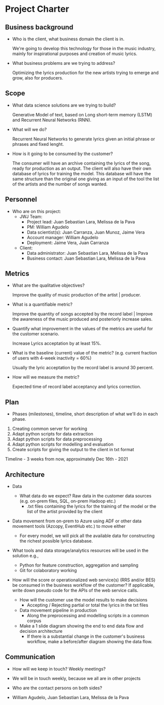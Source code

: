 # Project Charter

## Business background

* Who is the client, what business domain the client is in.

  We're going to develop this technology for those in the music industry, mainly for inspirational purposes and creation of music lyrics.
  
* What business problems are we trying to address?

  Optimizing the lyrics production for the new artists trying to emerge and grow, also for producers.

## Scope
* What data science solutions are we trying to build?

  Generative Model of text, based on Long short-term memory (LSTM) and Recurrent Neural Networks (RNN).
  
* What will we do?

  Recurrent Neural Networks to generate lyrics given an initial phrase or phrases and fixed lenght. 
  
* How is it going to be consumed by the customer?

  The consumer will have an archive containing the lyrics of the song, ready for production as an output. 
  The client will also have their own database of lyrics for training the model. 
  This database will have the same structure than the original one giving as an input of the tool the list of the artists and the number of songs wanted.

## Personnel
* Who are on this project:
	* JWJ Team:
		* Project lead: Juan Sebastian Lara, Melissa de la Pava
		* PM: William Agudelo
		* Data scientist(s): Juan Carranza, Juan Munoz, Jaime Vera 
		* Account manager: William Agudelo
		* Deployment: Jaime Vera, Juan Carranza
	* Client:
		* Data administrator: Juan Sebastian Lara, Melissa de la Pava
		* Business contact: Juan Sebastian Lara, Melissa de la Pava
	
## Metrics
* What are the qualitative objectives?

  Improve the quality of music production of the artist | producer. 
  
* What is a quantifiable metric?

  Improve the quantity of songs accepted by the record label | Improve the awareness of the music produced and posteriorly increase sales.
  
* Quantify what improvement in the values of the metrics are useful for the customer scenario.

  Increase Lyrics acceptation by at least 15%.
  
* What is the baseline (current) value of the metric? (e.g. current fraction of users with 4-week inactivity = 60%)
  
  Usually the lyric acceptation by the record label is around 30 percent.
  
* How will we measure the metric?

  Expected time of record label acceptancy and lyrics correction.

## Plan
* Phases (milestones), timeline, short description of what we'll do in each phase.
1. Creating common server for working
2. Adapt python scripts for data extraction
3. Adapt python scripts for data preprocessing
4. Adapt python scripts for modelling and evaluation
5. Create scripts for giving the output to the client in txt format

Timeline - 3 weeks from now, approximately Dec 16th - 2021

## Architecture
* Data
  * What data do we expect? Raw data in the customer data sources (e.g. on-prem files, SQL, on-prem Hadoop etc.) 
	- .txt files containing the lyrics for the training of the model or the list of the artist provided by the client
* Data movement from on-prem to Azure using ADF or other data movement tools (Azcopy, EventHub etc.) to move either
  * For every model, we will pick all the available data for constructing the richest possible lyrics database.

* What tools and data storage/analytics resources will be used in the solution e.g.,
  * Python for feature construction, aggregation and sampling
  * Git for colaboratory working

* How will the score or operationalized web service(s) (RRS and/or BES) be consumed in the business workflow of the customer? If applicable, write down pseudo code for the APIs of the web service calls.
  * How will the customer use the model results to make decisions
	- Accepting / Rejecting partial or total the lyrics in the txt files
  * Data movement pipeline in production
	- Along the preprocessing and modelling scripts in a common corpus
  * Make a 1 slide diagram showing the end to end data flow and decision architecture
    * If there is a substantial change in the customer's business workflow, make a before/after diagram showing the data flow.

## Communication
* How will we keep in touch? Weekly meetings?
- We will be in touch weekly, because we all are in other projects
* Who are the contact persons on both sides?
- William Agudelo, Juan Sebastian Lara, Melissa de la Pava

